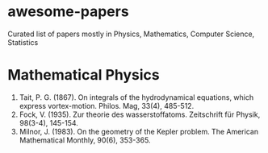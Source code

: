 # awesome-papers
Curated list of papers mostly in Physics, Mathematics, Computer Science, Statistics

# Mathematical Physics
1. Tait, P. G. (1867). On integrals of the hydrodynamical equations, which express vortex-motion. Philos. Mag, 33(4), 485-512.
2. Fock, V. (1935). Zur theorie des wasserstoffatoms. Zeitschrift für Physik, 98(3-4), 145-154.
3. Milnor, J. (1983). On the geometry of the Kepler problem. The American Mathematical Monthly, 90(6), 353-365.